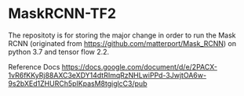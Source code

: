 # MaskRCNN-TF2

The repositoty is for storing the major change in order to run the Mask RCNN (originated from https://github.com/matterport/Mask_RCNN) on python 3.7 and tensor flow 2.2. 

Reference Docs
https://docs.google.com/document/d/e/2PACX-1vR6fKKyRj88AXC3eXDY14dtRImqRzNHLwiPPd-3JwjtOA6w-9s2bXEd1ZHURCh5pIKpasM8tgiglcC3/pub
